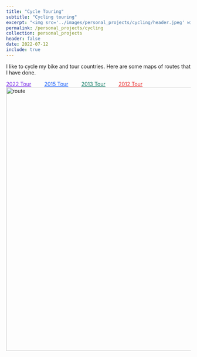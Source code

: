 ```yaml
---
title: "Cycle Touring"
subtitle: "Cycling touring"
excerpt: "<img src='../images/personal_projects/cycling/header.jpeg' width='800' height='600'>"
permalink: /personal_projects/cycling
collection: personal_projects
header: false
date: 2022-07-12
include: true
---
```


I like to cycle my bike and tour countries. Here are some maps of routes that I have done.

<a href="../cycling/2022-tour" style="color:#792DE7;">2022 Tour</a>   
<a href="../cycling/2015-tour" style="color:#1C60FA;">2015 Tour</a>   
<a href="../cycling/2013-tour" style="color:#117A65;">2013 Tour</a>   
<a href="../cycling/2012-tour" style="color:#E72D2D;">2012 Tour</a>
<img src="../../images/personal_projects/cycling/All_routes.png" alt="route" width="720"/>